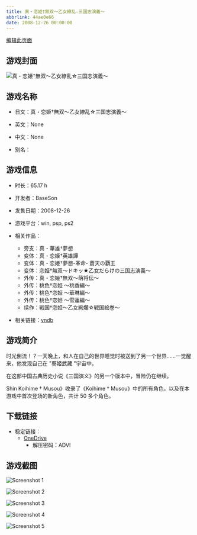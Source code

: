 ```yaml
---
title: 真・恋姫†無双～乙女繚乱☆三国志演義～
abbrlink: 44ae0e66
date: 2008-12-26 00:00:00
---
```

[编辑此页面](https://github.com/ACG-3/ADV3-source/blob/main/source/_posts/games/%E7%9C%9F%E3%83%BB%E6%81%8B%E5%A7%AB%E2%80%A0%E7%84%A1%E5%8F%8C%EF%BD%9E%E4%B9%99%E5%A5%B3%E7%B9%9A%E4%B9%B1%E2%98%86%E4%B8%89%E5%9B%BD%E5%BF%97%E6%BC%94%E7%BE%A9%EF%BD%9E.md)

## 游戏封面

![真・恋姫†無双～乙女繚乱☆三国志演義～](https://pan.timero.xyz/onedrive/img_lib_001/%E7%9C%9F%E3%83%BB%E6%81%8B%E5%A7%AB%E2%80%A0%E7%84%A1%E5%8F%8C%EF%BD%9E%E4%B9%99%E5%A5%B3%E7%B9%9A%E4%B9%B1%E2%98%86%E4%B8%89%E5%9B%BD%E5%BF%97%E6%BC%94%E7%BE%A9%EF%BD%9E_cover.avif)


## 游戏名称

- 日文：真・恋姫†無双～乙女繚乱☆三国志演義～
- 英文：None
- 中文：None

- 别名：


## 游戏信息

- 时长：65.17 h
- 开发者：BaseSon
- 发售日期：2008-12-26
- 游戏平台：win, psp, ps2
- 相关作品：
   - 旁支：真・華雄†夢想
   - 变体：真・恋姫†英雄譚
   - 变体：真・恋姫†夢想-革命- 蒼天の覇王
   - 变体：恋姫†無双～ドキッ★乙女だらけの三国志演義～
   - 外传：真・恋姫†無双～萌将伝～
   - 外传：桃色†恋姫 ～桃香編～
   - 外传：桃色†恋姫 ～華琳編～
   - 外传：桃色†恋姫 ～雪蓮編～
   - 续作：戦国†恋姫～乙女絢爛☆戦国絵巻～

- 相关链接：[vndb](https://vndb.org/v1967)


## 游戏简介

时光倒流！？一天晚上，和人在自己的世界睡觉时被送到了另一个世界......一觉醒来，他发现自己在 "葵姬武藏 "宇宙中。

在这部中国古典历史小说《三国演义》的另一个版本中，冒险仍在继续。

Shin Koihime † Musou》收录了《Koihime † Musou》中的所有角色，以及在本游戏中首次登场的新角色，共计 50 多个角色。


## 下载链接

- 稳定链接：
    - [OneDrive](https://pan.timero.xyz/onedrive/adv_lib_001/%E7%9C%9F%E3%83%BB%E6%81%8B%E5%A7%AB%E2%80%A0%E7%84%A1%E5%8F%8C%EF%BD%9E%E4%B9%99%E5%A5%B3%E7%B9%9A%E4%B9%B1%E2%98%86%E4%B8%89%E5%9B%BD%E5%BF%97%E6%BC%94%E7%BE%A9%EF%BD%9E)
        - 解压密码：ADV!



## 游戏截图


![Screenshot 1](https://pan.timero.xyz/onedrive/img_lib_001/%E7%9C%9F%E3%83%BB%E6%81%8B%E5%A7%AB%E2%80%A0%E7%84%A1%E5%8F%8C%EF%BD%9E%E4%B9%99%E5%A5%B3%E7%B9%9A%E4%B9%B1%E2%98%86%E4%B8%89%E5%9B%BD%E5%BF%97%E6%BC%94%E7%BE%A9%EF%BD%9E_Screenshot_1.avif)

![Screenshot 2](https://pan.timero.xyz/onedrive/img_lib_001/%E7%9C%9F%E3%83%BB%E6%81%8B%E5%A7%AB%E2%80%A0%E7%84%A1%E5%8F%8C%EF%BD%9E%E4%B9%99%E5%A5%B3%E7%B9%9A%E4%B9%B1%E2%98%86%E4%B8%89%E5%9B%BD%E5%BF%97%E6%BC%94%E7%BE%A9%EF%BD%9E_Screenshot_2.avif)

![Screenshot 3](https://pan.timero.xyz/onedrive/img_lib_001/%E7%9C%9F%E3%83%BB%E6%81%8B%E5%A7%AB%E2%80%A0%E7%84%A1%E5%8F%8C%EF%BD%9E%E4%B9%99%E5%A5%B3%E7%B9%9A%E4%B9%B1%E2%98%86%E4%B8%89%E5%9B%BD%E5%BF%97%E6%BC%94%E7%BE%A9%EF%BD%9E_Screenshot_3.avif)

![Screenshot 4](https://pan.timero.xyz/onedrive/img_lib_001/%E7%9C%9F%E3%83%BB%E6%81%8B%E5%A7%AB%E2%80%A0%E7%84%A1%E5%8F%8C%EF%BD%9E%E4%B9%99%E5%A5%B3%E7%B9%9A%E4%B9%B1%E2%98%86%E4%B8%89%E5%9B%BD%E5%BF%97%E6%BC%94%E7%BE%A9%EF%BD%9E_Screenshot_4.avif)

![Screenshot 5](https://pan.timero.xyz/onedrive/img_lib_001/%E7%9C%9F%E3%83%BB%E6%81%8B%E5%A7%AB%E2%80%A0%E7%84%A1%E5%8F%8C%EF%BD%9E%E4%B9%99%E5%A5%B3%E7%B9%9A%E4%B9%B1%E2%98%86%E4%B8%89%E5%9B%BD%E5%BF%97%E6%BC%94%E7%BE%A9%EF%BD%9E_Screenshot_5.avif)

